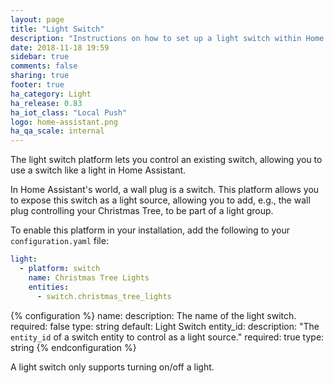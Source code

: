 ```yaml
---
layout: page
title: "Light Switch"
description: "Instructions on how to set up a light switch within Home Assistant."
date: 2018-11-18 19:59
sidebar: true
comments: false
sharing: true
footer: true
ha_category: Light
ha_release: 0.83
ha_iot_class: "Local Push"
logo: home-assistant.png
ha_qa_scale: internal
---
```


The light switch platform lets you control an existing switch, allowing you
to use a switch like a light in Home Assistant.

In Home Assistant's world, a wall plug is a switch. This platform allows you
to expose this switch as a light source, allowing you to add, e.g., the wall
plug controlling your Christmas Tree, to be part of a light group.

To enable this platform in your installation, add the following to your
`configuration.yaml` file:

```yaml
light:
  - platform: switch
    name: Christmas Tree Lights
    entities:
      - switch.christmas_tree_lights
```

{% configuration %}
  name:
    description: The name of the light switch.
    required: false
    type: string
    default: Light Switch
  entity_id:
    description: "The `entity_id` of a switch entity to control as a light source."
    required: true
    type: string
{% endconfiguration %}

A light switch only supports turning on/off a light.

